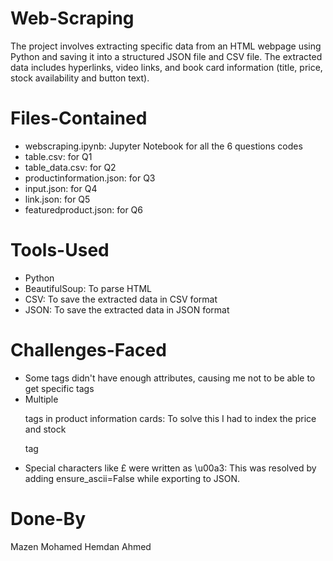 # Web-Scraping
The project involves extracting specific data from an HTML webpage using Python and saving it into a structured JSON file and CSV file.
The extracted data includes hyperlinks, video links, and book card information (title, price, stock availability and button text).

# Files-Contained
- webscraping.ipynb: Jupyter Notebook for all the 6 questions codes
- table.csv: for Q1
- table_data.csv: for Q2
- productinformation.json: for Q3
- input.json: for Q4
- link.json: for Q5
- featuredproduct.json: for Q6

# Tools-Used
- Python
- BeautifulSoup: To parse HTML
- CSV: To save the extracted data in CSV format
- JSON: To save the extracted data in JSON format

# Challenges-Faced
- Some tags didn't have enough attributes, causing me not to be able to get specific tags
- Multiple <p> tags in product information cards: To solve this I had to index the price and stock <p> tag
- Special characters like £ were written as \u00a3: This was resolved by adding ensure_ascii=False while exporting to JSON.

# Done-By
Mazen Mohamed Hemdan Ahmed


